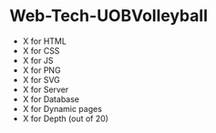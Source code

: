 # Web-Tech-UOBVolleyball

<ul>
<li>X for HTML</li>
<li>X for CSS</li>
<li>X for JS</li>
<li>X for PNG</li>
<li>X for SVG</li>
<li>X for Server</li>
<li>X for Database</li>
<li>X for Dynamic pages</li>
<li>X for Depth (out of 20)</li>
</ul>